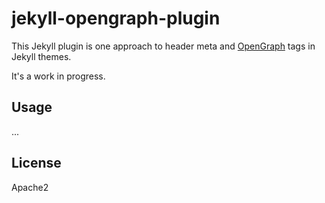 # jekyll-opengraph-plugin

This Jekyll plugin is one approach to header meta and [OpenGraph][og]
tags in Jekyll themes.

It's a work in progress.

## Usage

...

## License

Apache2

[og]: http://ogp.me/
[1]: http://davidensinger.com/2013/04/adding-open-graph-tags-to-jekyll/
[2]: https://gist.github.com/pathawks/1406355
[3]: http://bretthard.in/2012/06/jekyll-and-seo-optimization/
[4]: https://cooltrainer.org/getting-social-with-jekyll/
